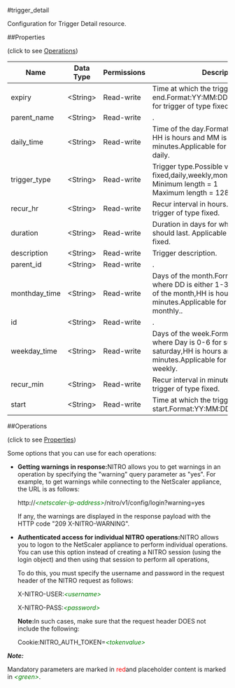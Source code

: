 #trigger_detail

Configuration for Trigger Detail resource.


##Properties 
<span>(click to see [Operations](#opera))</span>


<table><thead><tr><th>Name</th><th>Data Type</th><th>Permissions</th><th>Description</th></tr></thead><tbody><tr><td>expiry</td><td>&lt;String></td><td>Read-write</td><td>Time at which the trigger should end.Format:YY:MM:DD:HH:MM.Applicable for trigger of type fixed.</td></tr><tr><td>parent_name</td><td>&lt;String></td><td>Read-write</td><td>.</td></tr><tr><td>daily_time</td><td>&lt;String></td><td>Read-write</td><td>Time of the day.Format is HH:MM where HH is hours and MM is minutes.Applicable for trigger of type daily.</td></tr><tr><td>trigger_type</td><td>&lt;String></td><td>Read-write</td><td>Trigger type.Possible values: fixed,daily,weekly,monthly.<br>Minimum length = 1<br>Maximum length = 128</td></tr><tr><td>recur_hr</td><td>&lt;String></td><td>Read-write</td><td>Recur interval in hours. Applicable for trigger of type fixed.</td></tr><tr><td>duration</td><td>&lt;String></td><td>Read-write</td><td>Duration in days for which the trigger should last. Applicable for trigger of type fixed.</td></tr><tr><td>description</td><td>&lt;String></td><td>Read-write</td><td>Trigger description.</td></tr><tr><td>parent_id</td><td>&lt;String></td><td>Read-write</td><td>.</td></tr><tr><td>monthday_time</td><td>&lt;String></td><td>Read-write</td><td>Days of the month.Format is DD:HH:MM where DD is either 1-31 or "last" for days of the month,HH is hours and MM is minutes.Applicable for trigger of type monthly..</td></tr><tr><td>id</td><td>&lt;String></td><td>Read-write</td><td>.</td></tr><tr><td>weekday_time</td><td>&lt;String></td><td>Read-write</td><td>Days of the week.Format is Day:HH:MM where Day is 0-6 for sunday-saturday,HH is hours and MM is minutes.Applicable for trigger of type weekly.</td></tr><tr><td>recur_min</td><td>&lt;String></td><td>Read-write</td><td>Recur interval in minutes. Applicable for trigger of type fixed.</td></tr><tr><td>start</td><td>&lt;String></td><td>Read-write</td><td>Time at which the trigger should start.Format:YY:MM:DD:HH:MM.</td></tr></tbody></table>
##Operations 
<span>(click to see [Properties](#prope))</span>


Some options that you can use for each operations:
<ul><li><p><b>Getting warnings in response:</b>NITRO allows you to get warnings in an operation by specifying the "warning" query parameter as "yes". For example, to get warnings while connecting to the NetScaler appliance, the URL is as follows:</p><p>http://<span style="color:green;font-style:italic;">&lt;netscaler-ip-address&gt;</span>/nitro/v1/config/login?warning=yes</p><p>If any, the warnings are displayed in the response payload with the HTTP code "209 X-NITRO-WARNING".</p></li><li><p><b>Authenticated access for individual NITRO operations:</b>NITRO allows you to logon to the NetScaler appliance to perform individual operations. You can use this option instead of creating a NITRO session (using the login object) and then using that session to perform all operations,</p><p>To do this, you must specify the username and password in the request header of the NITRO request as follows:</p><p>X-NITRO-USER:<span style="color:green;font-style:italic;">&lt;username&gt;</span></p><p>X-NITRO-PASS:<span style="color:green;font-style:italic;">&lt;password&gt;</span></p><p><b>Note:</b>In such cases, make sure that the request header DOES not include the following:</p><p>Cookie:NITRO_AUTH_TOKEN=<span style="color:green;font-style:italic;">&lt;tokenvalue&gt;</span></p></li></ul>



***Note:*** 
Mandatory parameters are marked in <span style="color:#FF0000;">red</span>and placeholder content is marked in <span style="color:green;font-style:italic">&lt;green&gt;</span>.

